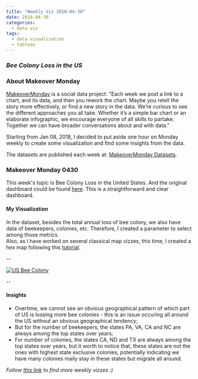 ```yaml
---
title: "Weekly Viz 2018-04-30"
date: 2018-04-30
categories:
  - data viz
tags:
  - data visualization
  - tableau
---
```


### *Bee Colony Loss in the US*


### About Makeover Monday

[MakeoverMonday](http://www.makeovermonday.co.uk/) is a social data project:
"Each week we post a link to a chart, and its data, and then you rework the chart.
Maybe you retell the story more effectively, or find a new story in the data.
We’re curious to see the different approaches you all take. Whether it’s a simple bar chart or an elaborate infographic, we encourage everyone of all skills to partake.
Together we can have broader conversations about and with data."

Starting from Jan 08, 2018, I decided to put aside one hour on Monday weekly to create some visualization and find some insights from the data.

The datasets are published each week at: [MakeoverMonday Datasets](http://www.makeovermonday.co.uk/data/).

### Makeover Monday 0430

This week's topic is Bee Colony Loss in the United States. And the original dashboard could be found [here](https://bip2.beeinformed.org/loss-map/).
This is a straightforward and clear dashboard.  


#### My Visualization

In the dataset, besides the total annual loss of bee colony, we also have data of beekeepers, colonies, etc. Therefore, I created a parameter to select among those metrics.  
Also, as I have worked on several classical map vizzes, this time, I created a hex map following this [tutorial](http://www.sirvizalot.com/2015/11/hex-tile-maps-in-tableau.html).  


--  
<div class='tableauPlaceholder' id='viz1525137384543' style='position: relative'>
<noscript><a href='#'>
  <img alt='US Bee Colony ' src='https:&#47;&#47;public.tableau.com&#47;static&#47;images&#47;Ma&#47;MakeOverMonday0430&#47;USBeeColony&#47;1_rss.png' style='border: none' />
</a></noscript>
<object class='tableauViz'  style='display:none;'>
  <param name='host_url' value='https%3A%2F%2Fpublic.tableau.com%2F' />
  <param name='embed_code_version' value='3' />
  <param name='site_root' value='' />
  <param name='name' value='MakeOverMonday0430&#47;USBeeColony' />
  <param name='tabs' value='no' />
  <param name='toolbar' value='yes' />
  <param name='static_image' value='https:&#47;&#47;public.tableau.com&#47;static&#47;images&#47;Ma&#47;MakeOverMonday0430&#47;USBeeColony&#47;1.png' />
  <param name='animate_transition' value='yes' />
  <param name='display_static_image' value='yes' />
  <param name='display_spinner' value='yes' />
  <param name='display_overlay' value='yes' />
  <param name='display_count' value='yes' />
</object></div>                
<script type='text/javascript'>          
  var divElement = document.getElementById('viz1525137384543');
  var vizElement = divElement.getElementsByTagName('object')[0];               
  vizElement.style.width='800px';vizElement.style.height='827px';                
  var scriptElement = document.createElement('script');                
  scriptElement.src = 'https://public.tableau.com/javascripts/api/viz_v1.js';    
  vizElement.parentNode.insertBefore(scriptElement, vizElement);           
</script>  

--  

#### Insights
* Overtime, we cannot see an obvious geographical pattern of which part of US is lossing more bee colonies - this is an issue occuring all around the US without an obvious geographical tendency;   
* But for the number of beekeepers, the states PA, VA, CA and NC are always among the top states over years;  
* For number of colonies, the states CA, ND and TX are always among the top states over years, but it worth to notice that, these states are not the ones with highest state exclusive colonies, potentially indicating we have many colonies maily stay in these states but migrate all around.  


*Follow [this link](https://yudong-94.github.io/personal-website/project/MakeOverMonday2018/) to find more weekly vizzes :)*